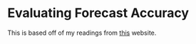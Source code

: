 # Evaluating Forecast Accuracy

This is based off of my readings from [this](https://otexts.com/fpp2/accuracy.html) website.
